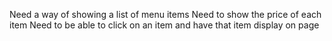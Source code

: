 Need a way of showing a list of menu items
Need to show the price of each item
Need to be able to click on an item and have that item display on page
